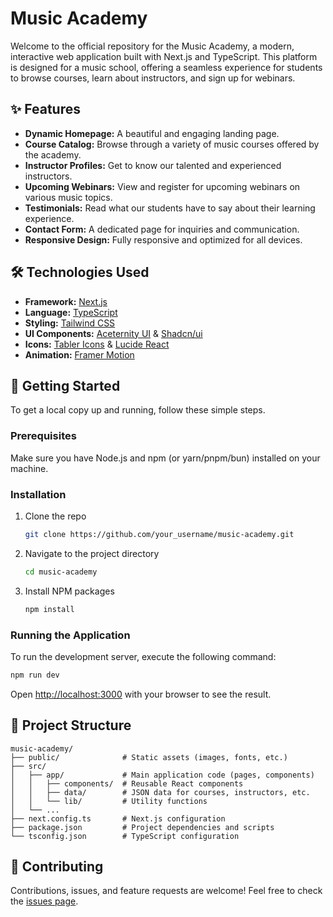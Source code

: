 # Music Academy

Welcome to the official repository for the Music Academy, a modern, interactive web application built with Next.js and TypeScript. This platform is designed for a music school, offering a seamless experience for students to browse courses, learn about instructors, and sign up for webinars.

## ✨ Features

- **Dynamic Homepage:** A beautiful and engaging landing page.
- **Course Catalog:** Browse through a variety of music courses offered by the academy.
- **Instructor Profiles:** Get to know our talented and experienced instructors.
- **Upcoming Webinars:** View and register for upcoming webinars on various music topics.
- **Testimonials:** Read what our students have to say about their learning experience.
- **Contact Form:** A dedicated page for inquiries and communication.
- **Responsive Design:** Fully responsive and optimized for all devices.

## 🛠️ Technologies Used

- **Framework:** [Next.js](https://nextjs.org/)
- **Language:** [TypeScript](https://www.typescriptlang.org/)
- **Styling:** [Tailwind CSS](https://tailwindcss.com/)
- **UI Components:** [Aceternity UI](https://ui.aceternity.com/) & [Shadcn/ui](https://ui.shadcn.com/)
- **Icons:** [Tabler Icons](https://tabler-icons.io/) & [Lucide React](https://lucide.dev/guide/packages/lucide-react)
- **Animation:** [Framer Motion](https://www.framer.com/motion/)

## 🚀 Getting Started

To get a local copy up and running, follow these simple steps.

### Prerequisites

Make sure you have Node.js and npm (or yarn/pnpm/bun) installed on your machine.

### Installation

1.  Clone the repo
    ```sh
    git clone https://github.com/your_username/music-academy.git
    ```
2.  Navigate to the project directory
    ```sh
    cd music-academy
    ```
3.  Install NPM packages
    ```sh
    npm install
    ```

### Running the Application

To run the development server, execute the following command:

```bash
npm run dev
```

Open [http://localhost:3000](http://localhost:3000) with your browser to see the result.

## 📂 Project Structure

```
music-academy/
├── public/              # Static assets (images, fonts, etc.)
├── src/
│   ├── app/             # Main application code (pages, components)
│   │   ├── components/  # Reusable React components
│   │   ├── data/        # JSON data for courses, instructors, etc.
│   │   └── lib/         # Utility functions
│   └── ...
├── next.config.ts       # Next.js configuration
├── package.json         # Project dependencies and scripts
└── tsconfig.json        # TypeScript configuration
```

## 🤝 Contributing

Contributions, issues, and feature requests are welcome! Feel free to check the [issues page](https://github.com/kamrulhasan2/music-academy-next.js/issues).